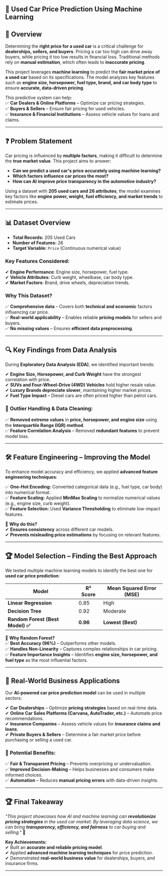 ## 🚗 Used Car Price Prediction Using Machine Learning  

## 📌 Overview  
Determining the **right price for a used car** is a critical challenge for **dealerships, sellers, and buyers**. Pricing a car too high can drive away buyers, while pricing it too low results in financial loss. Traditional methods rely on **manual estimation**, which often leads to **inaccurate pricing**.  

This project leverages **machine learning** to predict the **fair market price of a used car** based on its specifications. The model analyzes key features such as **engine size, horsepower, fuel type, brand, and car body type** to ensure **accurate, data-driven pricing**.  

This predictive system can help:  
✅ **Car Dealers & Online Platforms** – Optimize car pricing strategies.  
✅ **Buyers & Sellers** – Ensure fair pricing for used vehicles.  
✅ **Insurance & Financial Institutions** – Assess vehicle values for loans and claims.  

---

## ❓ **Problem Statement**  
Car pricing is influenced by **multiple factors**, making it difficult to determine the **true market value**. This project aims to answer:  

- **Can we predict a used car's price accurately using machine learning?**  
- **Which factors influence car prices the most?**  
- **How can AI improve price transparency in the automotive industry?**  

Using a dataset with **205 used cars and 26 attributes**, the model examines key factors like **engine power, weight, fuel efficiency, and market trends** to estimate prices.  

---

## 📊 **Dataset Overview**  
- **Total Records:** 205 Used Cars  
- **Number of Features:** 26  
- **Target Variable:** `Price` (Continuous numerical value)  

### **Key Features Considered:**  
✔ **Engine Performance**: Engine size, horsepower, fuel type.  
✔ **Vehicle Attributes**: Curb weight, wheelbase, car body type.  
✔ **Market Factors**: Brand, drive wheels, depreciation trends.  

### **Why This Dataset?**  
✅ **Comprehensive data** – Covers both **technical and economic** factors influencing car price.  
✅ **Real-world applicability** – Enables reliable **pricing models** for sellers and buyers.  
✅ **No missing values** – Ensures **efficient data preprocessing**.  

---

## 🔍 **Key Findings from Data Analysis**  
During **Exploratory Data Analysis (EDA)**, we identified important trends:

✔ **Engine Size, Horsepower, and Curb Weight** have the strongest correlation with price.  
✔ **SUVs and Four-Wheel-Drive (4WD) Vehicles** hold higher resale value.  
✔ **Luxury Brands depreciate slower**, maintaining higher market prices.  
✔ **Fuel Type Impact** – Diesel cars are often priced higher than petrol cars.  

### 📌 **Outlier Handling & Data Cleaning:**  
✅ **Removed extreme values** in **price, horsepower, and engine size** using the **Interquartile Range (IQR) method**.  
✅ **Feature Correlation Analysis** – Removed **redundant features** to prevent model bias.  

---

## 🛠 **Feature Engineering – Improving the Model**  
To enhance model accuracy and efficiency, we applied **advanced feature engineering techniques**:  

✅ **One-Hot Encoding:** Converted categorical data (e.g., fuel type, car body) into numerical format.  
✅ **Feature Scaling:** Applied **MinMax Scaling** to normalize numerical values (e.g., engine size, curb weight).  
✅ **Feature Selection:** Used **Variance Thresholding** to eliminate low-impact features.  

📌 **Why do this?**  
✔ **Ensures consistency** across different car models.  
✔ **Prevents misleading price estimations** by focusing on relevant features.  

---

## 🏆 **Model Selection – Finding the Best Approach**  
We tested multiple machine learning models to identify the best one for **used car price prediction**:

| Model | R² Score | Mean Squared Error (MSE) |
|--------|---------|-------------------------|
| **Linear Regression** | 0.85 | High |
| **Decision Tree** | 0.92 | Moderate |
| **Random Forest (Best Model) ✅** | **0.96** | **Lowest (Best)** |

🚀 **Why Random Forest?**  
✅ **Best Accuracy (96%)** – Outperforms other models.  
✅ **Handles Non-Linearity** – Captures complex relationships in car pricing.  
✅ **Feature Importance Insights** – Identifies **engine size, horsepower, and fuel type** as the most influential factors.  

---

## 🏢 **Real-World Business Applications**  
Our **AI-powered car price prediction model** can be used in multiple sectors:

✔ **Car Dealerships** – Optimize **pricing strategies** based on real-time data.  
✔ **Online Car Sales Platforms (Carvana, AutoTrader, etc.)** – Automate price recommendations.  
✔ **Insurance Companies** – Assess vehicle values for **insurance claims and loans**.  
✔ **Private Buyers & Sellers** – Determine a fair market price before purchasing or selling a used car.  

### 🚀 **Potential Benefits:**  
✅ **Fair & Transparent Pricing** – Prevents overpricing or undervaluation.  
✅ **Improved Decision-Making** – Helps businesses and consumers make informed choices.  
✅ **Automation** – Reduces **manual pricing errors** with data-driven insights.  

---

## 🏆 **Final Takeaway**  
_"This project showcases how AI and machine learning can **revolutionize pricing strategies** in the used car market. By leveraging data science, we can bring **transparency, efficiency, and fairness** to car buying and selling."_ 🚀  

**Key Achievements:**  
✔ Built an **accurate and reliable pricing model**.  
✔ Applied **advanced machine learning techniques** for price prediction.  
✔ Demonstrated **real-world business value** for dealerships, buyers, and insurance firms.  

---
